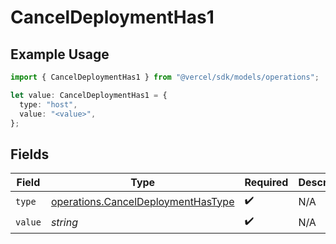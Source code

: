 # CancelDeploymentHas1

## Example Usage

```typescript
import { CancelDeploymentHas1 } from "@vercel/sdk/models/operations";

let value: CancelDeploymentHas1 = {
  type: "host",
  value: "<value>",
};
```

## Fields

| Field                                                                                    | Type                                                                                     | Required                                                                                 | Description                                                                              |
| ---------------------------------------------------------------------------------------- | ---------------------------------------------------------------------------------------- | ---------------------------------------------------------------------------------------- | ---------------------------------------------------------------------------------------- |
| `type`                                                                                   | [operations.CancelDeploymentHasType](../../models/operations/canceldeploymenthastype.md) | :heavy_check_mark:                                                                       | N/A                                                                                      |
| `value`                                                                                  | *string*                                                                                 | :heavy_check_mark:                                                                       | N/A                                                                                      |